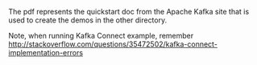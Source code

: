 The pdf represents the quickstart doc from the Apache Kafka site that is used to create the demos in the other directory.

Note, when running Kafka Connect example, remember http://stackoverflow.com/questions/35472502/kafka-connect-implementation-errors
